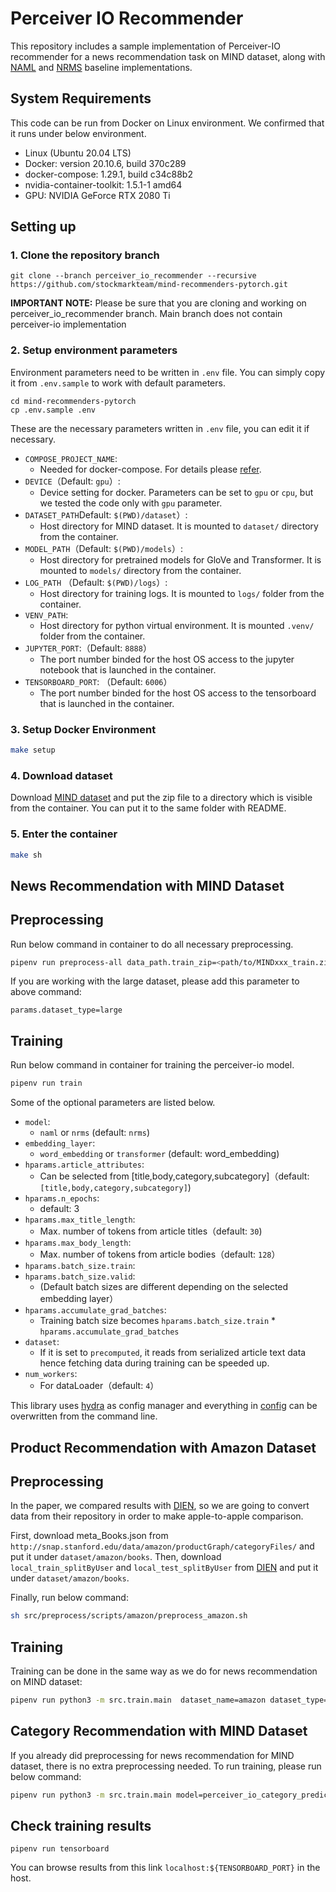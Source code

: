 # Perceiver IO Recommender
This repository includes a sample implementation of Perceiver-IO recommender for a news recommendation task on MIND dataset, along with [NAML](https://www.ijcai.org/proceedings/2019/536) and [NRMS](https://aclanthology.org/D19-1671/) baseline implementations.

## System Requirements
This code can be run from Docker on Linux environment. We confirmed that it runs under below environment.

* Linux (Ubuntu 20.04 LTS)
* Docker: version 20.10.6, build 370c289
* docker-compose: 1.29.1, build c34c88b2
* nvidia-container-toolkit: 1.5.1-1 amd64
* GPU: NVIDIA GeForce RTX 2080 Ti 


## Setting up
### 1. Clone the repository branch
```
git clone --branch perceiver_io_recommender --recursive https://github.com/stockmarkteam/mind-recommenders-pytorch.git
```
**IMPORTANT NOTE:** Please be sure that you are cloning and working on perceiver_io_recommender branch. Main branch does not contain perceiver-io implementation
### 2. Setup environment parameters

Environment parameters need to be written in `.env` file. You can simply copy it from `.env.sample` to work with default parameters.

```
cd mind-recommenders-pytorch
cp .env.sample .env
```

These are the necessary parameters written in `.env` file, you can edit it if necessary.

* `COMPOSE_PROJECT_NAME`:
    * Needed for docker-compose. For details please [refer](https://docs.docker.com/compose/reference/envvars/#compose_project_name).
* `DEVICE`（Default: `gpu`）: 
    * Device setting for docker. Parameters can be set to `gpu` or `cpu`, but we tested the code only with `gpu` parameter.
* `DATASET_PATH`Default: `$(PWD)/dataset`）:
    * Host directory for MIND dataset. It is mounted to `dataset/` directory from the container.
* `MODEL_PATH`（Default: `$(PWD)/models`）:
    * Host directory for pretrained models for GloVe and Transformer. It is mounted to `models/` directory from the container.
* `LOG_PATH` （Default: `$(PWD)/logs`）:
    * Host directory for training logs. It is mounted to `logs/` folder from the container.
* `VENV_PATH`:
    * Host directory for python virtual environment. It is mounted `.venv/` folder from the container.
* `JUPYTER_PORT`:（Default: `8888`）
    * The port number binded for the host OS access to the jupyter notebook that is launched in the container.
* `TENSORBOARD_PORT`: （Default: `6006`）
    * The port number binded for the host OS access to the tensorboard that is launched in the container.

### 3. Setup Docker Environment
```bash
make setup
```

### 4. Download dataset

Download [MIND dataset](https://msnews.github.io/) and put the zip file to a directory which is visible from the container. You can put it to the same folder with README.

### 5. Enter the container
```bash
make sh
```

## News Recommendation with MIND Dataset

## Preprocessing
Run below command in container to do all necessary preprocessing.
```bash
pipenv run preprocess-all data_path.train_zip=<path/to/MINDxxx_train.zip> data_path.valid_zip=<path/to/MINDxxx_dev.zip>
```
If you are working with the large dataset, please add this parameter to above command:

`params.dataset_type=large`


## Training
Run below command in container for training the perceiver-io model.
```bash
pipenv run train
```

Some of the optional parameters are listed below.

* `model`: 
    * `naml` or `nrms` (default: `nrms`)
* `embedding_layer`:
    *  `word_embedding` or `transformer` (default: word_embedding)
* `hparams.article_attributes`:
    *  Can be selected from [title,body,category,subcategory]（default: `[title,body,category,subcategory]`)
* `hparams.n_epochs`: 
    * default: 3
* `hparams.max_title_length`:
    *  Max. number of tokens from article titles（default: `30`)
* `hparams.max_body_length`:
    *  Max. number of tokens from article bodies（default: `128`）
* `hparams.batch_size.train`:
* `hparams.batch_size.valid`:
    * (Default batch sizes are different depending on the selected embedding layer）
* `hparams.accumulate_grad_batches`: 
    * Training batch size becomes `hparams.batch_size.train` * `hparams.accumulate_grad_batches`
* `dataset`:
    * If it is set to `precomputed`, it reads from serialized article text data hence fetching data during training can be speeded up.
* `num_workers`:
    * For dataLoader（default: `4`）

This library uses [hydra](https://github.com/facebookresearch/hydra) as config manager and  everything in [config](src/train/config) can be overwritten from the command line.

## Product Recommendation with Amazon Dataset

## Preprocessing
In the paper, we compared results with [DIEN](https://github.com/YafeiWu/DIEN), so we are going to convert data from their repository in order to make apple-to-apple comparison.

First, download meta_Books.json from `http://snap.stanford.edu/data/amazon/productGraph/categoryFiles/` and put it under `dataset/amazon/books`.
Then, download `local_train_splitByUser` and `local_test_splitByUser` from [DIEN](https://github.com/YafeiWu/DIEN) and put it under `dataset/amazon/books`.

Finally, run below command: 
```bash
sh src/preprocess/scripts/amazon/preprocess_amazon.sh
```
## Training
Training can be done in the same way as we do for news recommendation on MIND dataset:

```bash
pipenv run python3 -m src.train.main  dataset_name=amazon dataset_type=books hparams.n_negatives=1 model=perceiver_io hparams.word_pos_emb=True hparams.feat_type_emb=True dataset=precomputed hparams.article_attributes=[title,body,category]
```

## Category Recommendation with MIND Dataset

If you already did preprocessing for news recommendation for MIND dataset, there is no extra preprocessing needed. To run training, please run below command:

```bash
pipenv run python3 -m src.train.main model=perceiver_io_category_prediction hparams_model=perceiver_io embedding_layer=word_embedding hparams.article_attributes=[title,body] hparams.classify_attr=category dataset=precomputed
```

## Check training results
```
pipenv run tensorboard
```
You can browse results from this link `localhost:${TENSORBOARD_PORT}` in the host.
